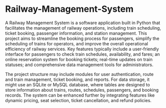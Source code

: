 # Railway-Management-System
A Railway Management System is a software application built in Python that facilitates the management of railway operations, including train scheduling, ticket booking, passenger information, and station management. This project aims to streamline the booking process for passengers, simplify the scheduling of trains for operators, and improve the overall operational efficiency of railway services. Key features typically include a user-friendly interface for passengers to check train schedules, availability, and fares; an online reservation system for booking tickets; real-time updates on train statuses; and comprehensive data management tools for administrators.

The project structure may include modules for user authentication, route and train management, ticket booking, and reports. For data storage, it might use an SQLite or MySQL database, where tables are designed to store information about trains, routes, schedules, passengers, and booking records. The system can be enhanced further by integrating features like dynamic pricing, seat selection, ticket cancellation, and refund policies.

